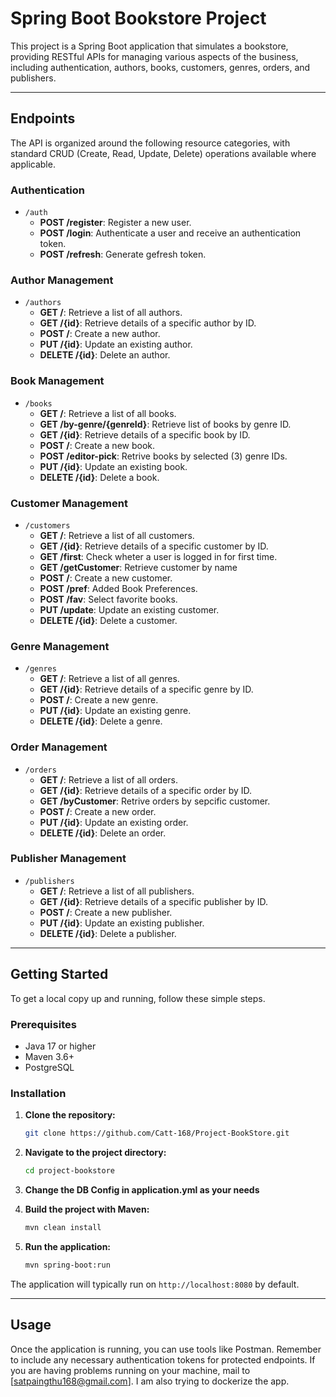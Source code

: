 # Spring Boot Bookstore Project

This project is a Spring Boot application that simulates a bookstore, providing RESTful APIs for managing various aspects of the business, including authentication, authors, books, customers, genres, orders, and publishers.

---

## Endpoints

The API is organized around the following resource categories, with standard CRUD (Create, Read, Update, Delete) operations available where applicable.

### Authentication

* `/auth`
    * **POST /register**: Register a new user.
    * **POST /login**: Authenticate a user and receive an authentication token.
    * **POST /refresh**: Generate gefresh token.

### Author Management

* `/authors`
    * **GET /**: Retrieve a list of all authors.
    * **GET /{id}**: Retrieve details of a specific author by ID.
    * **POST /**: Create a new author.
    * **PUT /{id}**: Update an existing author.
    * **DELETE /{id}**: Delete an author.

### Book Management

* `/books`
    * **GET /**: Retrieve a list of all books.
    * **GET /by-genre/{genreId}**: Retrieve list of books by genre ID.
    * **GET /{id}**: Retrieve details of a specific book by ID.
    * **POST /**: Create a new book.
    * **POST /editor-pick**: Retrive books by selected (3) genre IDs.
    * **PUT /{id}**: Update an existing book.
    * **DELETE /{id}**: Delete a book.

### Customer Management

* `/customers`
    * **GET /**: Retrieve a list of all customers.
    * **GET /{id}**: Retrieve details of a specific customer by ID.
    * **GET /first**: Check wheter a user is logged in for first time.
    * **GET /getCustomer**: Retrieve customer by name
    * **POST /**: Create a new customer.
    * **POST /pref**: Added Book Preferences.
    * **POST /fav**: Select favorite books.
    * **PUT /update**: Update an existing customer.
    * **DELETE /{id}**: Delete a customer.

### Genre Management

* `/genres`
    * **GET /**: Retrieve a list of all genres.
    * **GET /{id}**: Retrieve details of a specific genre by ID.
    * **POST /**: Create a new genre.
    * **PUT /{id}**: Update an existing genre.
    * **DELETE /{id}**: Delete a genre.

### Order Management

* `/orders`
    * **GET /**: Retrieve a list of all orders.
    * **GET /{id}**: Retrieve details of a specific order by ID.
    * **GET /byCustomer**: Retrive orders by sepcific customer.
    * **POST /**: Create a new order.
    * **PUT /{id}**: Update an existing order.
    * **DELETE /{id}**: Delete an order.

### Publisher Management

* `/publishers`
    * **GET /**: Retrieve a list of all publishers.
    * **GET /{id}**: Retrieve details of a specific publisher by ID.
    * **POST /**: Create a new publisher.
    * **PUT /{id}**: Update an existing publisher.
    * **DELETE /{id}**: Delete a publisher.

---

## Getting Started

To get a local copy up and running, follow these simple steps.

### Prerequisites

* Java 17 or higher
* Maven 3.6+
* PostgreSQL

### Installation

1.  **Clone the repository:**
    ```bash
    git clone https://github.com/Catt-168/Project-BookStore.git
    ```
2.  **Navigate to the project directory:**
    ```bash
    cd project-bookstore
    ```
3. **Change the DB Config in application.yml as your needs**

4.  **Build the project with Maven:**
    ```bash
    mvn clean install
    ```
5.  **Run the application:**
    ```bash
    mvn spring-boot:run
    ```
    

The application will typically run on `http://localhost:8080` by default.

---

## Usage

Once the application is running, you can use tools like Postman. Remember to include any necessary authentication tokens for protected endpoints.
If you are having problems running on your machine, mail to [satpaingthu168@gmail.com].
I am also trying to dockerize the app.
